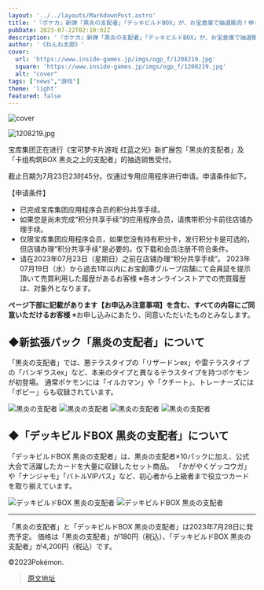 ```yaml
---
layout: '../../layouts/MarkdownPost.astro'
title: '『ポケカ』新弾「黒炎の支配者」「デッキビルドBOX」が、お宝倉庫で抽選販売！申し込み条件をチェック'
pubDate: 2023-07-22T02:10:02Z
description: '『ポケカ』新弾「黒炎の支配者」「デッキビルドBOX」が、お宝倉庫で抽選販売！申し込み条件をチェック'
author: '《ねんね太郎》'
cover:
  url: 'https://www.inside-games.jp/imgs/ogp_f/1208219.jpg'
  square: 'https://www.inside-games.jp/imgs/ogp_f/1208219.jpg'
  alt: "cover"
tags: ["news","游戏"]
theme: 'light'
featured: false
---
```


![cover](https://www.inside-games.jp/imgs/ogp_f/1208219.jpg)

![1208219.jpg](https://www.inside-games.jp/imgs/zoom/1208219.jpg)

宝库集团正在进行《宝可梦卡片游戏 红蓝之光》新扩展包「黑炎的支配者」及「卡组构筑BOX 黑炎之上的支配者」的抽选销售受付。

截止日期为7月23日23时45分。仅通过专用应用程序进行申请。申请条件如下。

【申请条件】
- 已完成宝库集团应用程序会员的积分共享手续。
- 如果您是尚未完成“积分共享手续”的应用程序会员，请携带积分卡前往店铺办理手续。
- 仅限宝库集团应用程序会员，如果您没有持有积分卡，发行积分卡是可选的，但店铺办理“积分共享手续”是必要的。仅下载和会员注册不符合条件。
- 请在2023年07月23日（星期日）之前在店铺办理“积分共享手续”。
2023年07月19日（水）から過去1年以内にお宝創庫グループ店舗にて会員証を提示頂いて売買利用した履歴があるお客様
※各オンラインストアでの売買履歴は、対象外となります。

<b>ページ下部に記載があります【お申込み注意事項】を含む、すべての内容にご同意いただけるお客様</b>
※お申し込みにあたり、同意いただいたものとみなします。

## ◆新拡張パック「黒炎の支配者」について
「黒炎の支配者」では、悪テラスタイプの「リザードンex」や雷テラスタイプの「バンギラスex」など、本来のタイプと異なるテラスタイプを持つポケモンが初登場。 通常ポケモンには「イルカマン」や「クチート」、トレーナーズには「ポピー」らも収録されています。

![黒炎の支配者](https://www.inside-games.jp/imgs/zoom/1208212.jpg)
![黒炎の支配者](https://www.inside-games.jp/imgs/zoom/1208218.jpg)
![黒炎の支配者](https://www.inside-games.jp/imgs/zoom/1217288.jpg)
![黒炎の支配者](https://www.inside-games.jp/imgs/zoom/1217289.jpg)

## ◆「デッキビルドBOX 黒炎の支配者」について
「デッキビルドBOX 黒炎の支配者」は、黒炎の支配者×10パックに加え、公式大会で活躍したカードを大量に収録したセット商品。 「かがやくゲッコウガ」や「ナンジャモ」「バトルVIPパス」など、初心者から上級者まで役立つカードを取り揃えています。

![デッキビルドBOX 黒炎の支配者](https://www.inside-games.jp/imgs/zoom/1214447.png)
![デッキビルドBOX 黒炎の支配者](https://www.inside-games.jp/imgs/zoom/1214448.png)

---

「黒炎の支配者」と「デッキビルドBOX 黒炎の支配者」は2023年7月28日に発売予定。 価格は「黒炎の支配者」が180円（税込）、「デッキビルドBOX 黒炎の支配者」が4,200円（税込）です。

©2023Pokémon.

>[原文地址](https://www.inside-games.jp/article/2023/07/22/147337.html)  